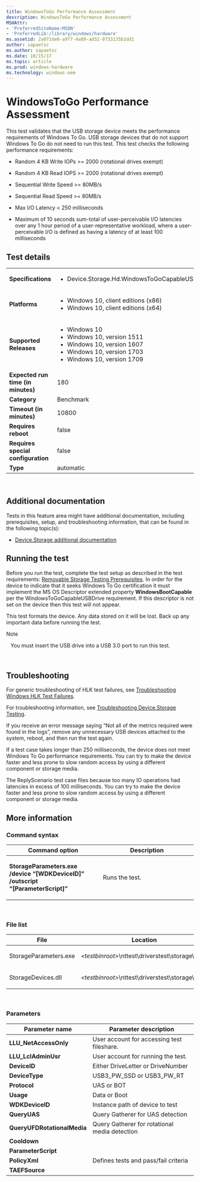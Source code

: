 ```yaml
---
title: WindowsToGo Performance Assessment
description: WindowsToGo Performance Assessment
MSHAttr:
- 'PreferredSiteName:MSDN'
- 'PreferredLib:/library/windows/hardware'
ms.assetid: 2a071de0-a9f7-4a89-ad32-9733135b2dd1
author: sapaetsc
ms.author: sapaetsc
ms.date: 10/15/17
ms.topic: article
ms.prod: windows-hardware
ms.technology: windows-oem
---
```


# <span id="p_hlk_test.fd5144bd-09d5-4c7d-9e55-8036f57ae902"></span>WindowsToGo Performance Assessment


This test validates that the USB storage device meets the performance requirements of Windows To Go. USB storage devices that do not support Windows To Go do not need to run this test. This test checks the following performance requirements:

-   Random 4 KB Write IOPs &gt;= 2000 (rotational drives exempt)

-   Random 4 KB Read IOPS &gt;= 2000 (rotational drives exempt)

-   Sequential Write Speed &gt;= 80MB/s

-   Sequential Read Speed &gt;= 80MB/s

-   Max I/O Latency &lt; 250 milliseconds

-   Maximum of 10 seconds sum-total of user-perceivable I/O latencies over any 1 hour period of a user-representative workload, where a user-perceivable I/O is defined as having a latency of at least 100 milliseconds

## Test details
|||
|---|---|
| **Specifications**  | <ul><li>Device.Storage.Hd.WindowsToGoCapableUSBDrive.WindowsToGoCapableUSBDrive</li></ul> |  
| **Platforms**   | <ul><li>Windows 10, client editions (x86)</li><li>Windows 10, client editions (x64)</li></ul> |
| **Supported Releases** | <ul><li>Windows 10</li><li>Windows 10, version 1511</li><li>Windows 10, version 1607</li><li>Windows 10, version 1703</li><li>Windows 10, version 1709</li></ul> |
|**Expected run time (in minutes)**| 180 |
|**Category**| Benchmark |
|**Timeout (in minutes)**| 10800 |
|**Requires reboot**| false |
|**Requires special configuration**| false |
|**Type**| automatic |

 

## <span id="Additional_documentation"></span><span id="additional_documentation"></span><span id="ADDITIONAL_DOCUMENTATION"></span>Additional documentation


Tests in this feature area might have additional documentation, including prerequisites, setup, and troubleshooting information, that can be found in the following topic(s):

-   [Device.Storage additional documentation](device-storage-additional-documentation.md)

## <span id="Running_the_test"></span><span id="running_the_test"></span><span id="RUNNING_THE_TEST"></span>Running the test


Before you run the test, complete the test setup as described in the test requirements: [Removable Storage Testing Prerequisites](removable-storage-testing-prerequisites.md). In order for the device to indicate that it seeks Windows To Go certification it must implement the MS OS Descriptor extended property **WindowsBootCapable** per the WindowsToGoCapableUSBDrive requirement. If this descriptor is not set on the device then this test will not appear.

This test formats the device. Any data stored on it will be lost. Back up any important data before running the test.

>[!NOTE]
>  
You must insert the USB drive into a USB 3.0 port to run this test.

 

## <span id="Troubleshooting"></span><span id="troubleshooting"></span><span id="TROUBLESHOOTING"></span>Troubleshooting


For generic troubleshooting of HLK test failures, see [Troubleshooting Windows HLK Test Failures](..\user\troubleshooting-windows-hlk-test-failures.md).

For troubleshooting information, see [Troubleshooting Device.Storage Testing](troubleshooting-devicestorage-testing.md).

If you receive an error message saying “Not all of the metrics required were found in the logs”, remove any unnecessary USB devices attached to the system, reboot, and then run the test again.

If a test case takes longer than 250 milliseconds, the device does not meet Windows To Go performance requirements. You can try to make the device faster and less prone to slow random access by using a different component or storage media.

The ReplyScenario test case files because too many IO operations had latencies in excess of 100 milliseconds. You can try to make the device faster and less prone to slow random access by using a different component or storage media.

## <span id="More_information"></span><span id="more_information"></span><span id="MORE_INFORMATION"></span>More information


### <span id="Command_syntax"></span><span id="command_syntax"></span><span id="COMMAND_SYNTAX"></span>Command syntax

<table>
<colgroup>
<col width="50%" />
<col width="50%" />
</colgroup>
<thead>
<tr class="header">
<th>Command option</th>
<th>Description</th>
</tr>
</thead>
<tbody>
<tr class="odd">
<td><p><strong>StorageParameters.exe /device “[WDKDeviceID]” /outscript “[ParameterScript]”</strong></p></td>
<td><p>Runs the test.</p></td>
</tr>
</tbody>
</table>

 

### <span id="File_list"></span><span id="file_list"></span><span id="FILE_LIST"></span>File list

<table>
<colgroup>
<col width="50%" />
<col width="50%" />
</colgroup>
<thead>
<tr class="header">
<th>File</th>
<th>Location</th>
</tr>
</thead>
<tbody>
<tr class="odd">
<td><p>StorageParameters.exe</p></td>
<td><p><em>&lt;testbinroot&gt;</em>\nttest\driverstest\storage\wdk\</p></td>
</tr>
<tr class="even">
<td><p>StorageDevices.dll</p></td>
<td><p><em>&lt;testbinroot&gt;</em>\nttest\driverstest\storage\wdk\</p></td>
</tr>
</tbody>
</table>

 

### <span id="Parameters"></span><span id="parameters"></span><span id="PARAMETERS"></span>Parameters

| Parameter name              | Parameter description                         |
|-----------------------------|-----------------------------------------------|
| **LLU\_NetAccessOnly**      | User account for accessing test fileshare.    |
| **LLU\_LclAdminUsr**        | User account for running the test.            |
| **DeviceID**                | Either DriveLetter or DriveNumber             |
| **DeviceType**              | USB3\_PW\_SSD or USB3\_PW\_RT                 |
| **Protocol**                | UAS or BOT                                    |
| **Usage**                   | Data or Boot                                  |
| **WDKDeviceID**             | Instance path of device to test               |
| **QueryUAS**                | Query Gatherer for UAS detection              |
| **QueryUFDRotationalMedia** | Query Gatherer for rotational media detection |
| **Cooldown**                |                                               |
| **ParameterScript**         |                                               |
| **PolicyXml**               | Defines tests and pass/fail criteria          |
| **TAEFSource**              |                                               |

 

 

 






